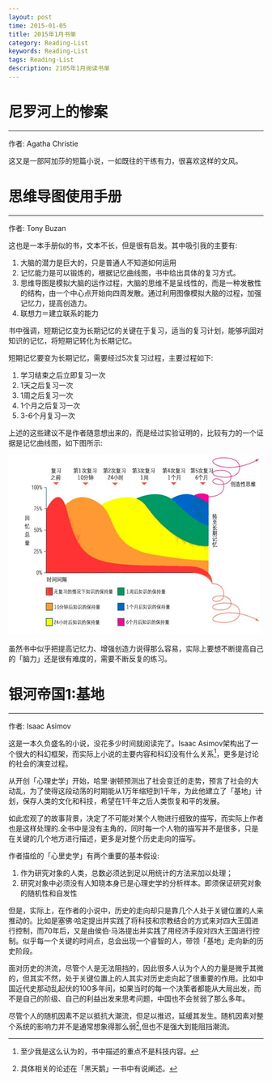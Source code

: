 ```yaml
---
layout: post
time: 2015-01-05
title: 2015年1月书单
category: Reading-List
keywords: Reading-List
tags: Reading-List
description: 2105年1月阅读书单
---
```


# 尼罗河上的惨案

---------------------------

作者: Agatha Christie 

这又是一部阿加莎的短篇小说，一如既往的干练有力，很喜欢这样的文风。


# 思维导图使用手册

---------------------------

作者: Tony Buzan

这也是一本手册似的书，文本不长，但是很有启发。其中吸引我的主要有:

1. 大脑的潜力是巨大的，只是普通人不知道如何运用
2. 记忆能力是可以锻炼的，根据记忆曲线图，书中给出具体的复习方式。
3. 思维导图是模拟大脑的运作过程，大脑的思维不是呈线性的，而是一种发散性的结构，由一个中心点开始向四周发散。通过利用图像模拟大脑的过程，加强记忆力，提高创造力。
4. 联想力＝建立联系的能力

书中强调，短期记忆变为长期记忆的关键在于复习，适当的复习计划，能够巩固对知识的记忆，将短期记转化为长期记忆。

短期记忆要变为长期记忆，需要经过5次复习过程，主要过程如下:

1. 学习结束之后立即复习一次
2. 1天之后复习一次
3. 1周之后复习一次
4. 1个月之后复习一次
5. 3-6个月复习一次

上述的这些建议不是作者随意想出来的，而是经过实验证明的，比较有力的一个证据是记忆曲线图，如下图所示:


![](/assets/image/posts/2015-2-1-Reading-List-2015-January-0.png)

虽然书中似乎把提高记忆力、增强创造力说得那么容易，实际上要想不断提高自己的「脑力」还是很有难度的，需要不断反复的练习。

# 银河帝国1:基地

---------------------------

作者: Isaac Asimov

这是一本久负盛名的小说，没花多少时间就阅读完了。Isaac Asimov架构出了一个很大的科幻框架，而实际上小说的主要内容和科幻没有什么关系[^1]，更多是讨论的社会的演变过程。

从开创「心理史学」开始，哈里·谢顿预测出了社会变迁的走势，预言了社会的大动乱，为了使得这段动荡的时期能从1万年缩短到1千年，为此他建立了「基地」计划，保存人类的文化和科技，希望在1千年之后人类恢复和平的发展。

如此宏观了的故事背景，决定了不可能对某个人物进行细致的描写，而实际上作者也是这样处理的.全书中是没有主角的，同时每一个人物的描写并不是很多，只是在关键的几个地方进行描述，更多是对整个历史走向的描写。

作者描绘的「心里史学」有两个重要的基本假设:

1. 作为研究对象的人类，总数必须达到足以用统计的方法来加以处理；
2. 研究对象中必须没有人知晓本身已是心理史学的分析样本。即须保证研究对象的随机性和自发性


但是，实际上，在作者的小说中，历史的走向却只是靠几个人处于关键位置的人来推动的。比如是塞佛·哈定提出并实践了将科技和宗教结合的方式来对四大王国进行控制，而70年后，又是由侯伯·马洛提出并实践了用经济手段对四大王国进行控制。似乎每一个关键的时间点，总会出现一个睿智的人，带领「基地」走向新的历史阶段。

面对历史的洪流，尽管个人是无法阻挡的，因此很多人认为个人的力量是微乎其微的，但其实不然，处于关键位置上的人其实对历史走向起了很重要的作用。比如中国近代史那动乱起伏的100多年间，如果当时的每一个决策者都能从大局出发，而不是自己的阶级、自己的利益出发来思考问题，中国也不会贫弱了那么多年。

尽管个人的随机因素不足以抵抗大潮流，但足以推迟，延缓其发生。随机因素对整个系统的影响力并不是通常想象得那么弱[^2],但也不是强大到能阻挡潮流。

[^1]: 至少我是这么认为的，书中描述的重点不是科技内容。
[^2]: 具体相关的论述在「黑天鹅」一书中有说阐述。

